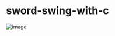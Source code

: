 # sword-swing-with-c
![image](https://user-images.githubusercontent.com/86152727/180660995-799d2fcf-5032-4ef3-aa79-084c5d923641.png)
